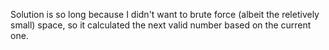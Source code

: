 Solution is so long because I didn't want to brute force (albeit the reletively small) space, so it calculated the next valid number based on the current one.
